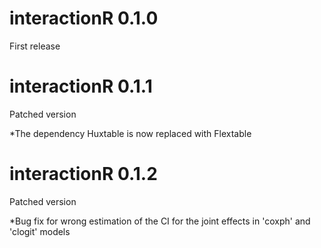 interactionR 0.1.0
==================

First release



interactionR 0.1.1
==================
Patched version

*The dependency Huxtable is now replaced with Flextable

interactionR 0.1.2
==================
Patched version

*Bug fix for wrong estimation of the CI for the joint effects in 'coxph' and 'clogit' models
